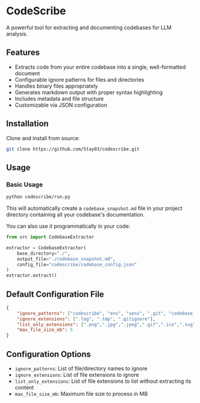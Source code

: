 # CodeScribe

A powerful tool for extracting and documenting codebases for LLM analysis.

## Features

- Extracts code from your entire codebase into a single, well-formatted document
- Configurable ignore patterns for files and directories
- Handles binary files appropriately
- Generates markdown output with proper syntax highlighting
- Includes metadata and file structure
- Customizable via JSON configuration

## Installation

Clone and install from source:

```bash
git clone https://github.com/Stay03/codescribe.git

```

## Usage

### Basic Usage

```bash
python codescribe/run.py
```

This will automatically create a `codebase_snapshot.md` file in your project directory containing all your codebase's documentation.

You can also use it programmatically in your code:

```python
from src import CodebaseExtractor

extractor = CodebaseExtractor(
    base_directory="./",
    output_file="./codebase_snapshot.md",
    config_file="codescribe/codebase_config.json"
)
extractor.extract()

```

## Default Configuration File

```json
{
    "ignore_patterns": ["codescribe", "env", "venv", ".git", "codebase_snapshot.md"],
    "ignore_extensions": [".log", ".tmp", ".gitignore"],
    "list_only_extensions": [".png",".jpg",".jpeg",".gif",".ico",".svg",".db",".sqlite",".pdf",".zip"],
    "max_file_size_mb": 5
}
```


## Configuration Options

- `ignore_patterns`: List of file/directory names to ignore
- `ignore_extensions`: List of file extensions to ignore
- `list_only_extensions`: List of file extensions to list without extracting its content
- `max_file_size_mb`: Maximum file size to process in MB